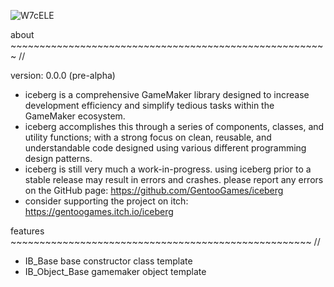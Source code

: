 ![W7cELE](https://user-images.githubusercontent.com/22380735/227091613-aabecd01-d809-48fb-8460-b37691a42afc.png)

about ~~~~~~~~~~~~~~~~~~~~~~~~~~~~~~~~~~~~~~~~~~~~~~~~~~~~~~~ //

version: 0.0.0 (pre-alpha)
- iceberg is a comprehensive GameMaker library designed to increase development efficiency and simplify tedious tasks within the GameMaker ecosystem.
- iceberg accomplishes this through a series of components, classes, and utility functions; with a strong focus on clean, reusable, and understandable code designed using various different programming design patterns.
- iceberg is still very much a work-in-progress. using iceberg prior to a stable release may result in errors and crashes. please report any errors on the GitHub page: https://github.com/GentooGames/iceberg
- consider supporting the project on itch: https://gentoogames.itch.io/iceberg

features  ~~~~~~~~~~~~~~~~~~~~~~~~~~~~~~~~~~~~~~~~~~~~~~~~~~~~ //

- IB_Base base constructor class template
- IB_Object_Base gamemaker object template
